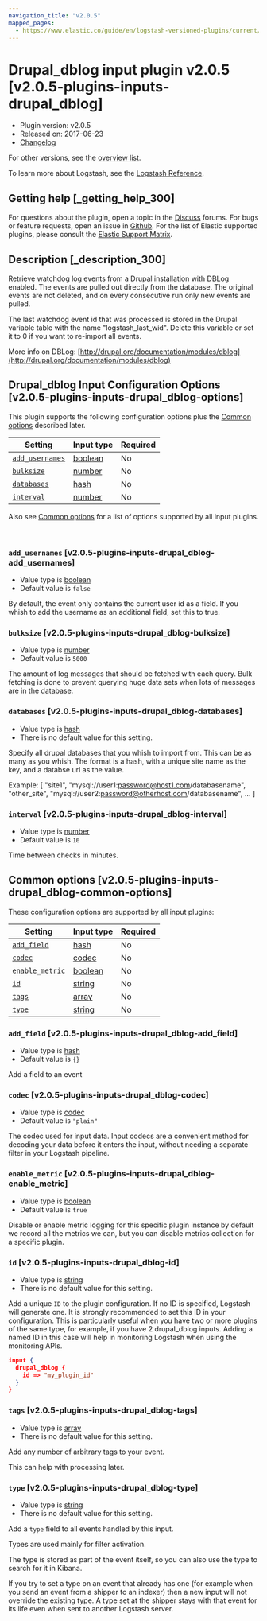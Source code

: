```yaml
---
navigation_title: "v2.0.5"
mapped_pages:
  - https://www.elastic.co/guide/en/logstash-versioned-plugins/current/v2.0.5-plugins-inputs-drupal_dblog.html
---
```


# Drupal_dblog input plugin v2.0.5 [v2.0.5-plugins-inputs-drupal_dblog]


* Plugin version: v2.0.5
* Released on: 2017-06-23
* [Changelog](https://github.com/logstash-plugins/logstash-input-drupal_dblog/blob/v2.0.5/CHANGELOG.md)

For other versions, see the [overview list](input-drupal_dblog-index.md).

To learn more about Logstash, see the [Logstash Reference](logstash://reference/index.md).

## Getting help [_getting_help_300]

For questions about the plugin, open a topic in the [Discuss](http://discuss.elastic.co) forums. For bugs or feature requests, open an issue in [Github](https://github.com/logstash-plugins/logstash-input-drupal_dblog). For the list of Elastic supported plugins, please consult the [Elastic Support Matrix](https://www.elastic.co/support/matrix#matrix_logstash_plugins).


## Description [_description_300]

Retrieve watchdog log events from a Drupal installation with DBLog enabled. The events are pulled out directly from the database. The original events are not deleted, and on every consecutive run only new events are pulled.

The last watchdog event id that was processed is stored in the Drupal variable table with the name "logstash_last_wid". Delete this variable or set it to 0 if you want to re-import all events.

More info on DBLog: [http://drupal.org/documentation/modules/dblog](http://drupal.org/documentation/modules/dblog)


## Drupal_dblog Input Configuration Options [v2.0.5-plugins-inputs-drupal_dblog-options]

This plugin supports the following configuration options plus the [Common options](v2-0-5-plugins-inputs-drupal_dblog.md#v2.0.5-plugins-inputs-drupal_dblog-common-options) described later.

| Setting | Input type | Required |
| --- | --- | --- |
| [`add_usernames`](v2-0-5-plugins-inputs-drupal_dblog.md#v2.0.5-plugins-inputs-drupal_dblog-add_usernames) | [boolean](logstash://reference/configuration-file-structure.md#boolean) | No |
| [`bulksize`](v2-0-5-plugins-inputs-drupal_dblog.md#v2.0.5-plugins-inputs-drupal_dblog-bulksize) | [number](logstash://reference/configuration-file-structure.md#number) | No |
| [`databases`](v2-0-5-plugins-inputs-drupal_dblog.md#v2.0.5-plugins-inputs-drupal_dblog-databases) | [hash](logstash://reference/configuration-file-structure.md#hash) | No |
| [`interval`](v2-0-5-plugins-inputs-drupal_dblog.md#v2.0.5-plugins-inputs-drupal_dblog-interval) | [number](logstash://reference/configuration-file-structure.md#number) | No |

Also see [Common options](v2-0-5-plugins-inputs-drupal_dblog.md#v2.0.5-plugins-inputs-drupal_dblog-common-options) for a list of options supported by all input plugins.

 

### `add_usernames` [v2.0.5-plugins-inputs-drupal_dblog-add_usernames]

* Value type is [boolean](logstash://reference/configuration-file-structure.md#boolean)
* Default value is `false`

By default, the event only contains the current user id as a field. If you whish to add the username as an additional field, set this to true.


### `bulksize` [v2.0.5-plugins-inputs-drupal_dblog-bulksize]

* Value type is [number](logstash://reference/configuration-file-structure.md#number)
* Default value is `5000`

The amount of log messages that should be fetched with each query. Bulk fetching is done to prevent querying huge data sets when lots of messages are in the database.


### `databases` [v2.0.5-plugins-inputs-drupal_dblog-databases]

* Value type is [hash](logstash://reference/configuration-file-structure.md#hash)
* There is no default value for this setting.

Specify all drupal databases that you whish to import from. This can be as many as you whish. The format is a hash, with a unique site name as the key, and a databse url as the value.

Example: [ "site1", "mysql://user1:password@host1.com/databasename", "other_site", "mysql://user2:password@otherhost.com/databasename", …​ ]


### `interval` [v2.0.5-plugins-inputs-drupal_dblog-interval]

* Value type is [number](logstash://reference/configuration-file-structure.md#number)
* Default value is `10`

Time between checks in minutes.



## Common options [v2.0.5-plugins-inputs-drupal_dblog-common-options]

These configuration options are supported by all input plugins:

| Setting | Input type | Required |
| --- | --- | --- |
| [`add_field`](v2-0-5-plugins-inputs-drupal_dblog.md#v2.0.5-plugins-inputs-drupal_dblog-add_field) | [hash](logstash://reference/configuration-file-structure.md#hash) | No |
| [`codec`](v2-0-5-plugins-inputs-drupal_dblog.md#v2.0.5-plugins-inputs-drupal_dblog-codec) | [codec](logstash://reference/configuration-file-structure.md#codec) | No |
| [`enable_metric`](v2-0-5-plugins-inputs-drupal_dblog.md#v2.0.5-plugins-inputs-drupal_dblog-enable_metric) | [boolean](logstash://reference/configuration-file-structure.md#boolean) | No |
| [`id`](v2-0-5-plugins-inputs-drupal_dblog.md#v2.0.5-plugins-inputs-drupal_dblog-id) | [string](logstash://reference/configuration-file-structure.md#string) | No |
| [`tags`](v2-0-5-plugins-inputs-drupal_dblog.md#v2.0.5-plugins-inputs-drupal_dblog-tags) | [array](logstash://reference/configuration-file-structure.md#array) | No |
| [`type`](v2-0-5-plugins-inputs-drupal_dblog.md#v2.0.5-plugins-inputs-drupal_dblog-type) | [string](logstash://reference/configuration-file-structure.md#string) | No |

### `add_field` [v2.0.5-plugins-inputs-drupal_dblog-add_field]

* Value type is [hash](logstash://reference/configuration-file-structure.md#hash)
* Default value is `{}`

Add a field to an event


### `codec` [v2.0.5-plugins-inputs-drupal_dblog-codec]

* Value type is [codec](logstash://reference/configuration-file-structure.md#codec)
* Default value is `"plain"`

The codec used for input data. Input codecs are a convenient method for decoding your data before it enters the input, without needing a separate filter in your Logstash pipeline.


### `enable_metric` [v2.0.5-plugins-inputs-drupal_dblog-enable_metric]

* Value type is [boolean](logstash://reference/configuration-file-structure.md#boolean)
* Default value is `true`

Disable or enable metric logging for this specific plugin instance by default we record all the metrics we can, but you can disable metrics collection for a specific plugin.


### `id` [v2.0.5-plugins-inputs-drupal_dblog-id]

* Value type is [string](logstash://reference/configuration-file-structure.md#string)
* There is no default value for this setting.

Add a unique `ID` to the plugin configuration. If no ID is specified, Logstash will generate one. It is strongly recommended to set this ID in your configuration. This is particularly useful when you have two or more plugins of the same type, for example, if you have 2 drupal_dblog inputs. Adding a named ID in this case will help in monitoring Logstash when using the monitoring APIs.

```json
input {
  drupal_dblog {
    id => "my_plugin_id"
  }
}
```


### `tags` [v2.0.5-plugins-inputs-drupal_dblog-tags]

* Value type is [array](logstash://reference/configuration-file-structure.md#array)
* There is no default value for this setting.

Add any number of arbitrary tags to your event.

This can help with processing later.


### `type` [v2.0.5-plugins-inputs-drupal_dblog-type]

* Value type is [string](logstash://reference/configuration-file-structure.md#string)
* There is no default value for this setting.

Add a `type` field to all events handled by this input.

Types are used mainly for filter activation.

The type is stored as part of the event itself, so you can also use the type to search for it in Kibana.

If you try to set a type on an event that already has one (for example when you send an event from a shipper to an indexer) then a new input will not override the existing type. A type set at the shipper stays with that event for its life even when sent to another Logstash server.



